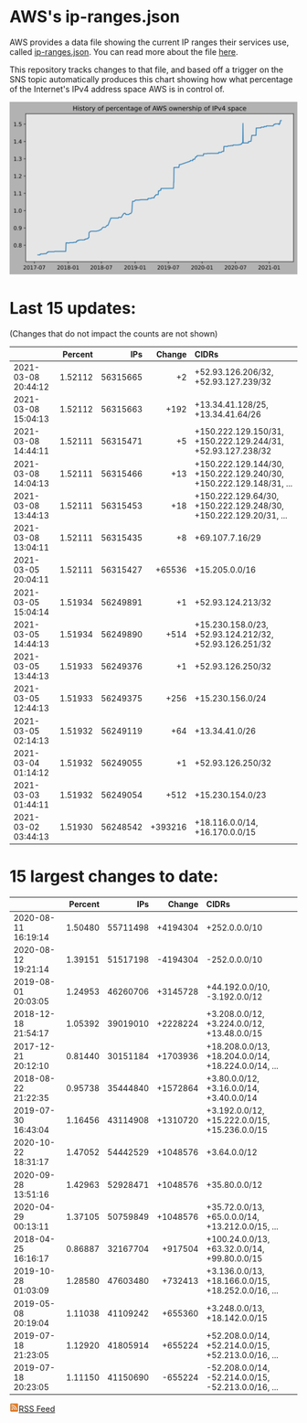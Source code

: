 # AWS's ip-ranges.json

AWS provides a data file showing the current IP ranges their
services use, called [ip-ranges.json](https://ip-ranges.amazonaws.com/ip-ranges.json).  You 
can read more about the file [here](https://docs.aws.amazon.com/general/latest/gr/aws-ip-ranges.html).

This repository tracks changes to that file, and based off a trigger on the SNS topic 
automatically produces this chart showing how what percentage of the Internet's IPv4 
address space AWS is in control of.

![History of AWS](history_count.svg)

# Last 15 updates:

(Changes that do not impact the counts are not shown)

| | Percent | IPs | Change | CIDRs |
| :--- | ---: | ---: | ---: | :--- |
| 2021-03-08 20:44:12 | 1.52112 | 56315665 | +2 | +52.93.126.206/32, +52.93.127.239/32 |
| 2021-03-08 15:04:13 | 1.52112 | 56315663 | +192 | +13.34.41.128/25, +13.34.41.64/26 |
| 2021-03-08 14:44:11 | 1.52111 | 56315471 | +5 | +150.222.129.150/31, +150.222.129.244/31, +52.93.127.238/32 |
| 2021-03-08 14:04:13 | 1.52111 | 56315466 | +13 | +150.222.129.144/30, +150.222.129.240/30, +150.222.129.148/31, ... |
| 2021-03-08 13:44:13 | 1.52111 | 56315453 | +18 | +150.222.129.64/30, +150.222.129.248/30, +150.222.129.20/31, ... |
| 2021-03-08 13:04:11 | 1.52111 | 56315435 | +8 | +69.107.7.16/29 |
| 2021-03-05 20:04:11 | 1.52111 | 56315427 | +65536 | +15.205.0.0/16 |
| 2021-03-05 15:04:14 | 1.51934 | 56249891 | +1 | +52.93.124.213/32 |
| 2021-03-05 14:44:13 | 1.51934 | 56249890 | +514 | +15.230.158.0/23, +52.93.124.212/32, +52.93.126.251/32 |
| 2021-03-05 13:44:13 | 1.51933 | 56249376 | +1 | +52.93.126.250/32 |
| 2021-03-05 12:44:13 | 1.51933 | 56249375 | +256 | +15.230.156.0/24 |
| 2021-03-05 02:14:13 | 1.51932 | 56249119 | +64 | +13.34.41.0/26 |
| 2021-03-04 01:14:12 | 1.51932 | 56249055 | +1 | +52.93.126.250/32 |
| 2021-03-03 01:44:11 | 1.51932 | 56249054 | +512 | +15.230.154.0/23 |
| 2021-03-02 03:44:13 | 1.51930 | 56248542 | +393216 | +18.116.0.0/14, +16.170.0.0/15 |


# 15 largest changes to date:

| | Percent | IPs | Change | CIDRs |
| :--- | ---: | ---: | ---: | :--- |
| 2020-08-11 16:19:14 | 1.50480 | 55711498 | +4194304 | +252.0.0.0/10 |
| 2020-08-12 19:21:14 | 1.39151 | 51517198 | -4194304 | -252.0.0.0/10 |
| 2019-08-01 20:03:05 | 1.24953 | 46260706 | +3145728 | +44.192.0.0/10, -3.192.0.0/12 |
| 2018-12-18 21:54:17 | 1.05392 | 39019010 | +2228224 | +3.208.0.0/12, +3.224.0.0/12, +13.48.0.0/15 |
| 2017-12-21 20:12:10 | 0.81440 | 30151184 | +1703936 | +18.208.0.0/13, +18.204.0.0/14, +18.224.0.0/14, ... |
| 2018-08-22 21:22:35 | 0.95738 | 35444840 | +1572864 | +3.80.0.0/12, +3.16.0.0/14, +3.40.0.0/14 |
| 2019-07-30 16:43:04 | 1.16456 | 43114908 | +1310720 | +3.192.0.0/12, +15.222.0.0/15, +15.236.0.0/15 |
| 2020-10-22 18:31:17 | 1.47052 | 54442529 | +1048576 | +3.64.0.0/12 |
| 2020-09-28 13:51:16 | 1.42963 | 52928471 | +1048576 | +35.80.0.0/12 |
| 2020-04-29 00:13:11 | 1.37105 | 50759849 | +1048576 | +35.72.0.0/13, +65.0.0.0/14, +13.212.0.0/15, ... |
| 2018-04-25 16:16:17 | 0.86887 | 32167704 | +917504 | +100.24.0.0/13, +63.32.0.0/14, +99.80.0.0/15 |
| 2019-10-28 01:03:09 | 1.28580 | 47603480 | +732413 | +3.136.0.0/13, +18.166.0.0/15, +18.252.0.0/16, ... |
| 2019-05-08 20:19:04 | 1.11038 | 41109242 | +655360 | +3.248.0.0/13, +18.142.0.0/15 |
| 2019-07-18 21:23:05 | 1.12920 | 41805914 | +655224 | +52.208.0.0/14, +52.214.0.0/15, +52.213.0.0/16, ... |
| 2019-07-18 20:23:05 | 1.11150 | 41150690 | -655224 | -52.208.0.0/14, -52.214.0.0/15, -52.213.0.0/16, ... |


[![RSS Icon](rss-icon.png)RSS Feed](https://raw.githubusercontent.com/seligman/aws-ip-ranges/master/rss.xml)
